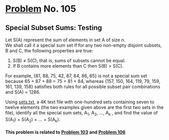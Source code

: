 # [Problem](https://projecteuler.net/problem=105) No. 105

## Special Subset Sums: Testing

Let S(A) represent the sum of elements in set A of size <var>n</var>.<br>
We shall call it a special sum set if for any two non-empty disjoint subsets, B and C, the following properties are true:

1. S(B) ≠ S(C); that is, sums of subsets cannot be equal.
2. If B contains more elements than C then S(B) > S(C).

For example, {81, 88, 75, 42, 87, 84, 86, 65} is not a special sum set because 65 + 87 + 88 = 75 + 81 + 84, whereas {157, 150, 164, 119, 79, 159, 161, 139, 158} satisfies both rules for all possible subset pair combinations and S(A) = 1286.

Using [sets.txt](p105_sets.txt), a 4K text file with one-hundred sets containing seven to twelve elements (the two examples given above are the first two sets in the file), identify all the special sum sets, A<sub>1</sub>, A<sub>2</sub>, ..., A<sub>k</sub> , and find the value of S(A<sub>1</sub>) + S(A<sub>2</sub>) + ... + S(A<sub>k</sub>).

#### This problem is related to [Problem 103](..%5CProblem%20103%20-%20Special%20Subset%20Sums-Optimum) and [Problem 106](../Problem%20106%20-%20Special%20Subset%20Sums-Meta-Testing)
